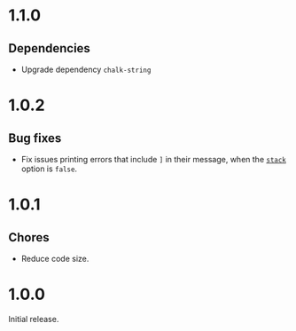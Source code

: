# 1.1.0

## Dependencies

- Upgrade dependency `chalk-string`

# 1.0.2

## Bug fixes

- Fix issues printing errors that include `]` in their message, when the
  [`stack`](README.md#-stack) option is `false`.

# 1.0.1

## Chores

- Reduce code size.

# 1.0.0

Initial release.
